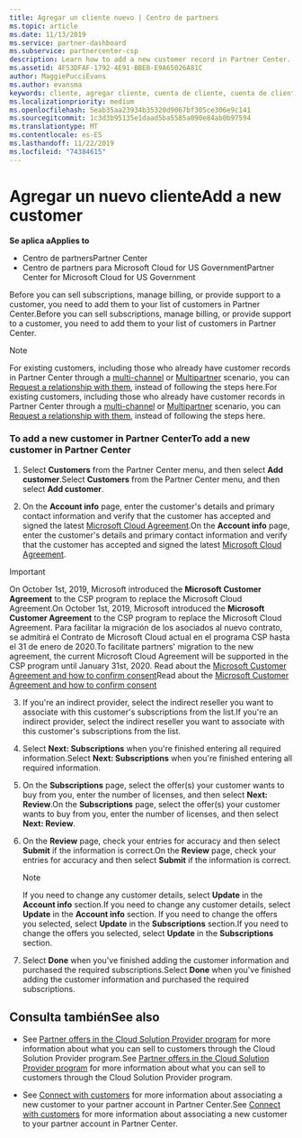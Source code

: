 ```yaml
---
title: Agregar un cliente nuevo | Centro de partners
ms.topic: article
ms.date: 11/13/2019
ms.service: partner-dashboard
ms.subservice: partnercenter-csp
description: Learn how to add a new customer record in Partner Center. Then, you can sell the customer subscriptions, manage billing, or provide customer support.
ms.assetid: 4F53DFAF-1792-4E91-BBEB-E9A65026A81C
author: MaggiePucciEvans
ms.author: evansma
keywords: cliente, agregar cliente, cuenta de cliente, cuenta de cliente en el Centro de partners, clientes, agregar clientes, crear cuenta de cliente
ms.localizationpriority: medium
ms.openlocfilehash: 5eab35aa23934b35320d9067bf305ce306e9c141
ms.sourcegitcommit: 1c3d3b95135e1daad5ba5585a090e84ab0b97594
ms.translationtype: MT
ms.contentlocale: es-ES
ms.lasthandoff: 11/22/2019
ms.locfileid: "74384615"
---
```

# <a name="add-a-new-customer"></a><span data-ttu-id="cf1d0-105">Agregar un nuevo cliente</span><span class="sxs-lookup"><span data-stu-id="cf1d0-105">Add a new customer</span></span>

<span data-ttu-id="cf1d0-106">**Se aplica a**</span><span class="sxs-lookup"><span data-stu-id="cf1d0-106">**Applies to**</span></span>

-  <span data-ttu-id="cf1d0-107">Centro de partners</span><span class="sxs-lookup"><span data-stu-id="cf1d0-107">Partner Center</span></span>
-  <span data-ttu-id="cf1d0-108">Centro de partners para Microsoft Cloud for US Government</span><span class="sxs-lookup"><span data-stu-id="cf1d0-108">Partner Center for Microsoft Cloud for US Government</span></span>

<span data-ttu-id="cf1d0-109">Before you can sell subscriptions, manage billing, or provide support to a customer, you need to add them to your list of customers in Partner  Center.</span><span class="sxs-lookup"><span data-stu-id="cf1d0-109">Before you can sell subscriptions, manage billing, or provide support to a customer, you need to add them to your list of customers in Partner  Center.</span></span>

>[!NOTE]
><span data-ttu-id="cf1d0-110">For existing customers, including those who already have customer records in Partner Center through a [multi-channel](multichannel.md) or [Multipartner](multipartner.md) scenario, you can [Request a relationship with them](request-a-relationship-with-a-customer.md), instead of following the steps here.</span><span class="sxs-lookup"><span data-stu-id="cf1d0-110">For existing customers, including those who already have customer records in Partner Center through a [multi-channel](multichannel.md) or [Multipartner](multipartner.md) scenario, you can [Request a relationship with them](request-a-relationship-with-a-customer.md), instead of following the steps here.</span></span>

### <a name="to-add-a-new-customer-in-partner-center"></a><span data-ttu-id="cf1d0-111">To add a new customer in Partner Center</span><span class="sxs-lookup"><span data-stu-id="cf1d0-111">To add a new customer in Partner Center</span></span>

1. <span data-ttu-id="cf1d0-112">Select **Customers** from the Partner Center menu, and then select **Add customer**.</span><span class="sxs-lookup"><span data-stu-id="cf1d0-112">Select **Customers** from the Partner Center menu, and then select **Add customer**.</span></span>

2. <span data-ttu-id="cf1d0-113">On the **Account info** page, enter the customer's details and primary contact information and verify that the customer has accepted and signed the latest [Microsoft Cloud Agreement](agreements.md).</span><span class="sxs-lookup"><span data-stu-id="cf1d0-113">On the **Account info** page, enter the customer's details and primary contact information and verify that the customer has accepted and signed the latest [Microsoft Cloud Agreement](agreements.md).</span></span>

>[!IMPORTANT] 
> <span data-ttu-id="cf1d0-114">On October 1st, 2019, Microsoft introduced the **Microsoft Customer Agreement** to the CSP program to replace the Microsoft Cloud Agreement.</span><span class="sxs-lookup"><span data-stu-id="cf1d0-114">On October 1st, 2019, Microsoft introduced the **Microsoft Customer Agreement** to the CSP program to replace the Microsoft Cloud Agreement.</span></span> <span data-ttu-id="cf1d0-115">Para facilitar la migración de los asociados al nuevo contrato, se admitirá el Contrato de Microsoft Cloud actual en el programa CSP hasta el 31 de enero de 2020.</span><span class="sxs-lookup"><span data-stu-id="cf1d0-115">To facilitate partners' migration to the new agreement, the current Microsoft Cloud Agreement will be supported in the CSP program until January 31st, 2020.</span></span> <span data-ttu-id="cf1d0-116">Read about the [Microsoft Customer Agreement and how to confirm consent](confirm-customer-agreement.md)</span><span class="sxs-lookup"><span data-stu-id="cf1d0-116">Read about the [Microsoft Customer Agreement and how to confirm consent](confirm-customer-agreement.md)</span></span>
  
3. <span data-ttu-id="cf1d0-117">If you're an indirect provider, select the indirect reseller you want to associate with this customer's subscriptions from the list.</span><span class="sxs-lookup"><span data-stu-id="cf1d0-117">If you're an indirect provider, select the indirect reseller you want to associate with this customer's subscriptions from the list.</span></span>

4. <span data-ttu-id="cf1d0-118">Select **Next: Subscriptions** when you're finished entering all required information.</span><span class="sxs-lookup"><span data-stu-id="cf1d0-118">Select **Next: Subscriptions** when you're finished entering all required information.</span></span>

5. <span data-ttu-id="cf1d0-119">On the **Subscriptions** page, select the offer(s) your customer wants to buy from you, enter the number of licenses, and then select **Next: Review**.</span><span class="sxs-lookup"><span data-stu-id="cf1d0-119">On the **Subscriptions** page, select the offer(s) your customer wants to buy from you, enter the number of licenses, and then select **Next: Review**.</span></span>

6. <span data-ttu-id="cf1d0-120">On the **Review** page, check your entries for accuracy and then select **Submit** if the information is correct.</span><span class="sxs-lookup"><span data-stu-id="cf1d0-120">On the **Review** page, check your entries for accuracy and then select **Submit** if the information is correct.</span></span>

    >[!NOTE]
    ><span data-ttu-id="cf1d0-121">If you need to change any customer details, select **Update** in the **Account info** section.</span><span class="sxs-lookup"><span data-stu-id="cf1d0-121">If you need to change any customer details, select **Update** in the **Account info** section.</span></span> <span data-ttu-id="cf1d0-122">If you need to change the offers you selected, select **Update** in the **Subscriptions** section.</span><span class="sxs-lookup"><span data-stu-id="cf1d0-122">If you need to change the offers you selected, select **Update** in the **Subscriptions** section.</span></span>

7. <span data-ttu-id="cf1d0-123">Select **Done** when you've finished adding the customer information and purchased the required subscriptions.</span><span class="sxs-lookup"><span data-stu-id="cf1d0-123">Select **Done** when you've finished adding the customer information and purchased the required subscriptions.</span></span>

## <a name="see-also"></a><span data-ttu-id="cf1d0-124">Consulta también</span><span class="sxs-lookup"><span data-stu-id="cf1d0-124">See also</span></span>

- <span data-ttu-id="cf1d0-125">See [Partner offers in the Cloud Solution Provider program](csp-offers.md) for more information about what you can sell to customers through the Cloud Solution Provider program.</span><span class="sxs-lookup"><span data-stu-id="cf1d0-125">See [Partner offers in the Cloud Solution Provider program](csp-offers.md) for more information about what you can sell to customers through the Cloud Solution Provider program.</span></span>

- <span data-ttu-id="cf1d0-126">See [Connect with customers](customer-accounts.md) for more information about associating a new customer to your partner account in Partner Center.</span><span class="sxs-lookup"><span data-stu-id="cf1d0-126">See [Connect with customers](customer-accounts.md) for more information about associating a new customer to your partner account in Partner Center.</span></span>